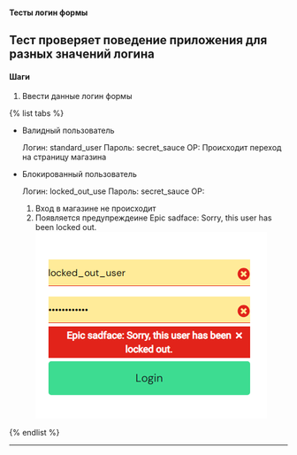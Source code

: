 
#### Тесты логин формы
Тест проверяет поведение приложения для разных значений логина
---
#### Шаги
1. Ввести данные логин формы

{% list tabs %}

- Валидный пользователь

  Логин: standard_user
  Пароль: secret_sauce
  ОР: Происходит переход на страницу магазина    
- Блокированный пользователь

  Логин: locked_out_use
  Пароль: secret_sauce
  ОР:
    1. Вход в магазине не происходит
    2. Появляется предупреждеине Epic sadface: Sorry, this user has been locked out.
    ![alt-текст](_images/warning.png "скрин варнинга")



{% endlist %}

---
